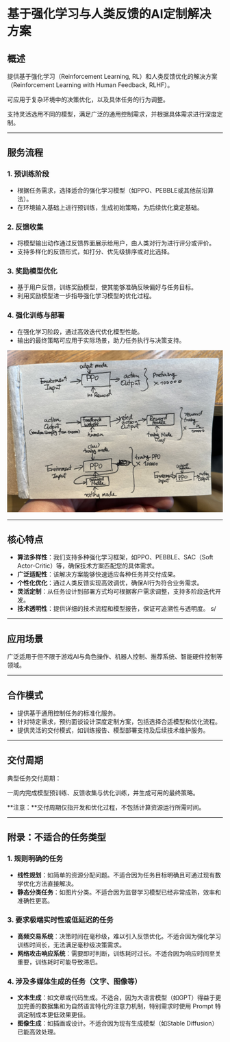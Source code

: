 # **基于强化学习与人类反馈的AI定制解决方案**

## **概述**
提供基于强化学习（Reinforcement Learning, RL）和人类反馈优化的解决方案（Reinforcement Learning with Human Feedback, RLHF）。

可应用于复杂环境中的决策优化，以及具体任务的行为调整。

支持灵活选用不同的模型，满足广泛的通用控制需求，并根据具体需求进行深度定制。

---

## **服务流程**

### **1. 预训练阶段**

- 根据任务需求，选择适合的强化学习模型（如PPO、PEBBLE或其他前沿算法）。
- 在环境输入基础上进行预训练，生成初始策略，为后续优化奠定基础。

### **2. 反馈收集**

- 将模型输出动作通过反馈界面展示给用户，由人类对行为进行评分或评价。
- 支持多样化的反馈形式，如打分、优先级排序或对比选择。

### **3. 奖励模型优化**

- 基于用户反馈，训练奖励模型，使其能够准确反映偏好与任务目标。
- 利用奖励模型进一步指导强化学习模型的优化过程。

### **4. 强化训练与部署**

- 在强化学习阶段，通过高效迭代优化模型性能。
- 输出的最终策略可应用于实际场景，助力任务执行与决策支持。

![训练流程示例](IMG_0391.JPEG)

---

## **核心特点**

- **算法多样性**：我们支持多种强化学习框架，如PPO、PEBBLE、SAC（Soft Actor-Critic）等，确保技术方案匹配您的具体需求。
- **广泛适配性**：该解决方案能够快速适应各种任务并交付成果。
- **个性化优化**：通过人类反馈实现高效调优，确保AI行为符合业务需求。
- **灵活定制**：从任务设计到部署方式均可根据客户需求调整，支持多阶段迭代开发。
- **技术透明性**：提供详细的技术流程和模型报告，保证可追溯性与透明度。
s/
---

## **应用场景**

广泛适用于但不限于游戏AI与角色操作、机器人控制、推荐系统、智能硬件控制等领域。

---

## **合作模式**

- 提供基于通用控制任务的标准化服务。
- 针对特定需求，预约面谈设计深度定制方案，包括选择合适模型和优化流程。
- 提供灵活的交付模式，如训练报告、模型部署支持及后续技术维护服务。

---

## **交付周期**

典型任务交付周期：

一周内完成模型预训练、反馈收集与优化训练，并生成可用的最终策略。

**注意：**交付周期仅指开发和优化过程，不包括计算资源运行所需时间。

---


## **附录：不适合的任务类型**

### **1. 规则明确的任务**

- **线性规划**：如简单的资源分配问题。不适合因为任务目标明确且可通过现有数学优化方法直接解决。
- **静态分类任务**：如图片分类。不适合因为监督学习模型已经非常成熟，效率和准确性更高。

### **3. 要求极端实时性或低延迟的任务**

- **高频交易系统**：决策时间在毫秒级，难以引入反馈优化。不适合因为强化学习训练时间长，无法满足毫秒级决策需求。
- **网络攻击响应系统**：需要即时判断，训练耗时过长。不适合因为响应时间至关重要，训练耗时可能导致滞后。

### **4. 涉及多媒体生成的任务（文字、图像等）**

- **文本生成**：如文章或代码生成。不适合，因为大语言模型（如GPT）得益于更加完善的数据集和为自然语言特化的注意力机制，特别需求时使用 Prompt 特调定制成本更低效果更佳。
- **图像生成**：如插画或设计。不适合因为现有生成模型（如Stable Diffusion）已能高效处理。

